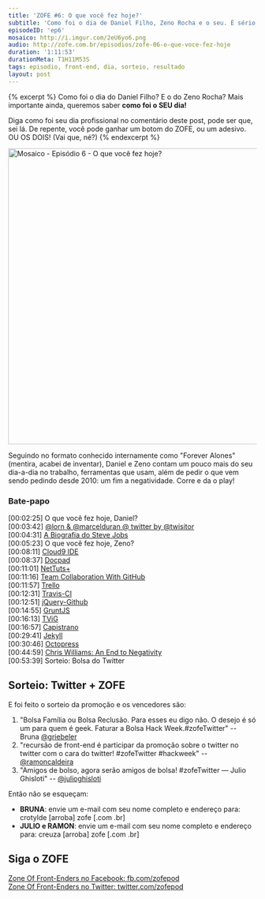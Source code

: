 ```yaml
---
title: 'ZOFE #6: O que você fez hoje?'
subtitle: 'Como foi o dia de Daniel Filho, Zeno Rocha e o seu. É sério.'
episodeID: 'ep6'
mosaico: http://i.imgur.com/2eU6yo6.png
audio: http://zofe.com.br/episodios/zofe-06-o-que-voce-fez-hoje
duration: '1:11:53'
durationMeta: T1H11M53S
tags: episodio, front-end, dia, sorteio, resultado
layout: post
---
```


{% excerpt %}
Como foi o dia do Daniel Filho? E o do Zeno Rocha? Mais importante ainda, queremos saber **como foi o SEU dia!**

Diga como foi seu dia profissional no comentário deste post, pode ser que, sei lá. De repente, você pode ganhar um botom do ZOFE, ou um adesivo. OU OS DOIS! (Vai que, né?)
{% endexcerpt %}

<img title="Mosaico - Episódio 6 -  O que você fez hoje?" src="http://i.imgur.com/2eU6yo6.png" class="mosaico" alt="Mosaico - Episódio 6 -  O que você fez hoje?" width="600" height="600">

Seguindo no formato conhecido internamente como "Forever Alones" (mentira, acabei de inventar), Daniel e Zeno contam um pouco mais do seu dia-a-dia no trabalho, ferramentas que usam, além de pedir o que vem sendo pedindo desde 2010: um fim a negatividade. Corre e da o play!

### Bate-papo

\[00:02:25\] O que você fez hoje, Daniel?<br>
\[00:03:42\] [@lorn & @marcelduran @ twitter by @twisitor](https://twitter.com/twisitor/status/306878539318300672)<br>
\[00:04:31\] [A Biografia do Steve Jobs](http://www.amazon.com.br/Steve-Jobs-ebook/dp/B004W2UBYW/ref=sr_1_1?s=digital-text&ie=UTF8&qid=1363035262&s/r=1-1)<br>
\[00:05:23\] O que você fez hoje, Zeno?<br>
\[00:08:11\] [Cloud9 IDE](http://c9.io/)<br>
\[00:08:37\] [Docpad](http://docpad.org/)<br>
\[00:11:01\] [NetTuts+](http://net.tutsplus.com/)<br>
\[00:11:16\] [Team Collaboration With GitHub](http://net.tutsplus.com/articles/general/team-collaboration-with-github/)<br>
\[00:11:57\] [Trello](http://trello.com/)<br>
\[00:12:31\] [Travis-CI](http://travis-ci.org)<br>
\[00:12:51\] [jQuery-Github](https://github.com/zenorocha/jquery-github)<br>
\[00:14:55\] [GruntJS](http://gruntjs.com/)<br>
\[00:16:13\] [TViG](http://tvig.ig.com.br/)<br>
\[00:16:57\] [Capistrano](http://capistranorb.com/)<br>
\[00:29:41\] [Jekyll](http://jekyllrb.com/)<br>
\[00:30:46\] [Octopress](http://octopress.org/)<br>
\[00:44:59\] [Chris Williams: An End to Negativity](http://jsconf.eu/2011/an_end_to_negativity.html)<br>
\[00:53:39\] Sorteio: Bolsa do Twitter<br>

## Sorteio: Twitter + ZOFE
E foi feito o sorteio da promoção e os vencedores são:

1. "Bolsa Família ou Bolsa Reclusão. Para esses eu digo não. O desejo é só um para quem é geek. Faturar a Bolsa Hack Week.#zofeTwitter" -- Bruna [@griebeler](http://twitter.com/griebeler)
2. "recursão de front-end é participar da promoção sobre o twitter no twitter com o cara do twitter! #zofeTwitter #hackweek" -- [@ramoncaldeira](http://twitter.com/ramoncaldeira)
3. "Amigos de bolso, agora serão amigos de bolsa! #zofeTwitter — Julio Ghisloti" -- [@julioghisloti](http://twitter.com/julioghisloti)

Então não se esqueçam: 

* **BRUNA**: envie um e-mail com seu nome completo e endereço para: crotylde \[arroba\] zofe \[.com .br\]
* **JULIO e RAMON**: envie um e-mail com seu nome completo e endereço para: creuza \[arroba\] zofe \[.com .br\]

## Siga o ZOFE

[Zone Of Front-Enders no Facebook: fb.com/zofepod](http://fb.com/zofepod/ "ZOFE no Facebook: fb.com/zofepod")<br>
[Zone Of Front-Enders no Twitter: twitter.com/zofepod](http://twitter.com/zofepod/ "ZOFE no Twitter")<br>
